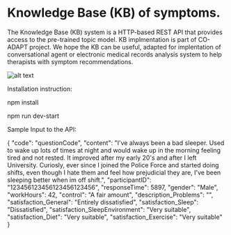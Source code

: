 # Knowledge Base (KB) of symptoms.
The Knowledge Base (KB) system is a HTTP-based REST API that provides access to the pre-trained topic model. KB implmentation is part of CO-ADAPT project. We hope the KB can be useful, adapted for implentation of conversational agent or electronic medical records analysis system to help therapists with symptom recommendations. 

![alt text](https://coadapt-project.eu/wp-content/uploads/2019/02/cropped-5_coadapt_logo_blu_small-1.jpg)

Installation instruction:

npm install

npm run dev-start


Sample Input to the API:


{
    "code": "questionCode",
    "content": "I've always been a bad sleeper. Used to wake up lots of times at night and would wake up in the morning feeling tired and not rested. It improved after my early 20's and after I left University. Curiosly, ever since I joined the Police Force and started doing shifts, even though I hate them and feel how prejudicial they are, I've been sleeping better when im off shift.",
    "participantID": "123456123456123456123456",
    "responseTime": 5897,
    "gender": "Male",
    "workHours": 42,
    "control": "A fair amount",
    "description_Problems": "",
    "satisfaction_General": "Entirely dissatisfied",
    "satisfaction_Sleep": "Dissatisfied",
    "satisfaction_SleepEnvironment": "Very suitable",
    "satisfaction_Diet": "Very suitable",
    "satisfaction_Exercise": "Very suitable"
}

